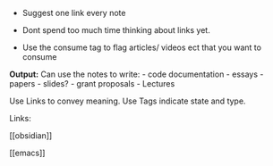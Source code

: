 - Suggest one link every note

- Dont spend too much time thinking about links yet.

* Use the consume tag to flag articles/ videos ect that you want to consume

**Output:** Can use the notes to write:
	- code documentation
	- essays
	- papers
	- slides?
	- grant proposals
	- Lectures

Use Links to convey meaning. 
Use Tags indicate state and type.

Links:

[[obsidian]]

[[emacs]]



